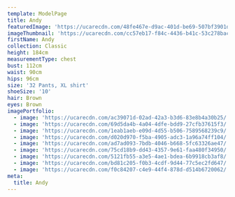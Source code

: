 ```yaml
---
template: ModelPage
title: Andy
featuredImage: 'https://ucarecdn.com/48fe467e-d9ac-401d-be69-507bf3901dd0/'
imageThumbnail: 'https://ucarecdn.com/cc57eb17-f84c-4436-b41c-53c278bac90e/'
firstName: Andy
collection: Classic
height: 184cm
measurementType: chest
bust: 112cm
waist: 90cm
hips: 96cm
size: '32 Pants, XL shirt'
shoeSize: '10'
hair: Brown
eyes: Brown
imagePortfolio:
  - image: 'https://ucarecdn.com/ac39071d-02ad-42a3-b3d6-83e8b4a30b25/'
  - image: 'https://ucarecdn.com/69d5da4b-4a04-4dfe-bdd9-27cfb37615f3/'
  - image: 'https://ucarecdn.com/1eab1aeb-e09d-4d55-b506-7589568239c9/'
  - image: 'https://ucarecdn.com/d020d970-f5ba-4905-adc3-1a96a74ff104/'
  - image: 'https://ucarecdn.com/ad7ad093-7bdb-4046-b668-5fc63326ae47/'
  - image: 'https://ucarecdn.com/75cd18b9-dd43-4357-9e61-faa480f34950/'
  - image: 'https://ucarecdn.com/5121fb55-a3e5-4ae1-bdea-6b9918cb3af8/'
  - image: 'https://ucarecdn.com/bd81c205-f0b3-4cdf-9d44-77c5ec2fd647/'
  - image: 'https://ucarecdn.com/f0c84207-c4e9-44f4-878d-d514b6720062/'
meta:
  title: Andy
---
```


